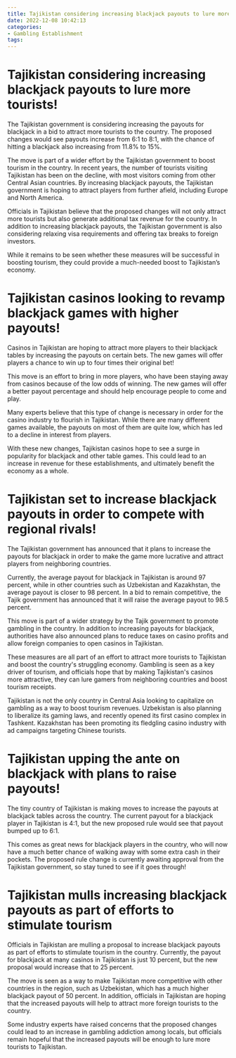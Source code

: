 ```yaml
---
title: Tajikistan considering increasing blackjack payouts to lure more tourists!
date: 2022-12-08 10:42:13
categories:
- Gambling Establishment
tags:
---
```



#  Tajikistan considering increasing blackjack payouts to lure more tourists!

The Tajikistan government is considering increasing the payouts for blackjack in a bid to attract more tourists to the country. The proposed changes would see payouts increase from 6:1 to 8:1, with the chance of hitting a blackjack also increasing from 11.8% to 15%.

The move is part of a wider effort by the Tajikistan government to boost tourism in the country. In recent years, the number of tourists visiting Tajikistan has been on the decline, with most visitors coming from other Central Asian countries. By increasing blackjack payouts, the Tajikistan government is hoping to attract players from further afield, including Europe and North America.

Officials in Tajikistan believe that the proposed changes will not only attract more tourists but also generate additional tax revenue for the country. In addition to increasing blackjack payouts, the Tajikistan government is also considering relaxing visa requirements and offering tax breaks to foreign investors.

While it remains to be seen whether these measures will be successful in boosting tourism, they could provide a much-needed boost to Tajikistan’s economy.

#  Tajikistan casinos looking to revamp blackjack games with higher payouts!

Casinos in Tajikistan are hoping to attract more players to their blackjack tables by increasing the payouts on certain bets. The new games will offer players a chance to win up to four times their original bet!

This move is an effort to bring in more players, who have been staying away from casinos because of the low odds of winning. The new games will offer a better payout percentage and should help encourage people to come and play.

Many experts believe that this type of change is necessary in order for the casino industry to flourish in Tajikistan. While there are many different games available, the payouts on most of them are quite low, which has led to a decline in interest from players.

With these new changes, Tajikistan casinos hope to see a surge in popularity for blackjack and other table games. This could lead to an increase in revenue for these establishments, and ultimately benefit the economy as a whole.

#  Tajikistan set to increase blackjack payouts in order to compete with regional rivals!

The Tajikistan government has announced that it plans to increase the payouts for blackjack in order to make the game more lucrative and attract players from neighboring countries.

Currently, the average payout for blackjack in Tajikistan is around 97 percent, while in other countries such as Uzbekistan and Kazakhstan, the average payout is closer to 98 percent. In a bid to remain competitive, the Tajik government has announced that it will raise the average payout to 98.5 percent.

This move is part of a wider strategy by the Tajik government to promote gambling in the country. In addition to increasing payouts for blackjack, authorities have also announced plans to reduce taxes on casino profits and allow foreign companies to open casinos in Tajikistan.

These measures are all part of an effort to attract more tourists to Tajikistan and boost the country's struggling economy. Gambling is seen as a key driver of tourism, and officials hope that by making Tajikistan's casinos more attractive, they can lure gamers from neighboring countries and boost tourism receipts.

Tajikistan is not the only country in Central Asia looking to capitalize on gambling as a way to boost tourism revenues. Uzbekistan is also planning to liberalize its gaming laws, and recently opened its first casino complex in Tashkent. Kazakhstan has been promoting its fledgling casino industry with ad campaigns targeting Chinese tourists.

#  Tajikistan upping the ante on blackjack with plans to raise payouts!

The tiny country of Tajikistan is making moves to increase the payouts at blackjack tables across the country. The current payout for a blackjack player in Tajikistan is 4:1, but the new proposed rule would see that payout bumped up to 6:1.

This comes as great news for blackjack players in the country, who will now have a much better chance of walking away with some extra cash in their pockets. The proposed rule change is currently awaiting approval from the Tajikistan government, so stay tuned to see if it goes through!

#  Tajikistan mulls increasing blackjack payouts as part of efforts to stimulate tourism

Officials in Tajikistan are mulling a proposal to increase blackjack payouts as part of efforts to stimulate tourism in the country. Currently, the payout for blackjack at many casinos in Tajikistan is just 10 percent, but the new proposal would increase that to 25 percent.

The move is seen as a way to make Tajikistan more competitive with other countries in the region, such as Uzbekistan, which has a much higher blackjack payout of 50 percent. In addition, officials in Tajikistan are hoping that the increased payouts will help to attract more foreign tourists to the country.

Some industry experts have raised concerns that the proposed changes could lead to an increase in gambling addiction among locals, but officials remain hopeful that the increased payouts will be enough to lure more tourists to Tajikistan.